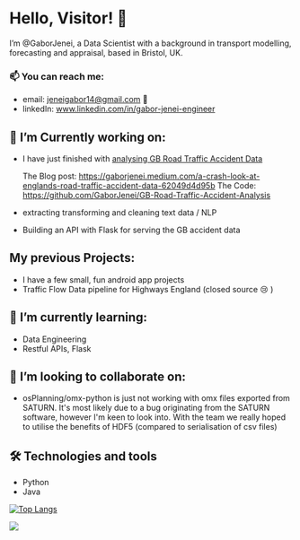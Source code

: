 # Hello, Visitor! 👋

I’m @GaborJenei, a Data Scientist with a background in transport modelling, forecasting and appraisal, based in Bristol, UK.

### 📫 You can reach me:
- email: jeneigabor14@gmail.com 📨 
- linkedIn: www.linkedin.com/in/gabor-jenei-engineer

## 👀 I’m Currently working on:
- I have just finished with [analysing GB Road Traffic Accident Data](https://gaborjenei.medium.com/a-crash-look-at-englands-road-traffic-accident-data-62049d4d95b)

   The Blog post: https://gaborjenei.medium.com/a-crash-look-at-englands-road-traffic-accident-data-62049d4d95b
   The Code: https://github.com/GaborJenei/GB-Road-Traffic-Accident-Analysis
   
- extracting transforming and cleaning text data / NLP
- Building an API with Flask for serving the GB accident data

## My previous Projects:
- I have a few small, fun android app projects
- Traffic Flow Data pipeline for Highways England (closed source 😢 )

## 🌱 I’m currently learning:
- Data Engineering
- Restful APIs, Flask

## 💞️ I’m looking to collaborate on:
- osPlanning/omx-python is just not working with omx files exported from SATURN. It's most likely due to a bug originating from the SATURN software, however I'm keen to look into. With the team we really hoped to utilise the benefits of HDF5 (compared to serialisation of csv files)

## 🛠️ Technologies and tools
 - Python
 - Java

[![Top Langs](https://github-readme-stats.vercel.app/api/top-langs/?username=gaborjenei&theme=highcontrast)](https://github.com/gaborjenei/github-readme-stats)

<img align="center" src="https://github-readme-stats.vercel.app/api/?username=gaborjenei&show_icons=true&theme=highcontrast" />


<!---
Todo
https://towardsdatascience.com/build-a-stunning-readme-for-your-github-profile-9b80434fe5d7
gotham
--->

<!---
GaborJenei/GaborJenei is a ✨ special ✨ repository because its `README.md` (this file) appears on your GitHub profile.
You can click the Preview link to take a look at your changes.
--->
